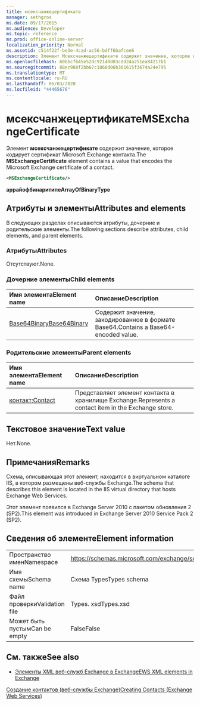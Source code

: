 ```yaml
---
title: мсексчанжецертификате
manager: sethgros
ms.date: 09/17/2015
ms.audience: Developer
ms.topic: reference
ms.prod: office-online-server
localization_priority: Normal
ms.assetid: c514f22f-be3e-4cad-ac56-bdff6bafcee6
description: Элемент Мсексчанжецертификате содержит значение, которое кодирует сертификат Microsoft Exchange контакта.
ms.openlocfilehash: 60bbcfb45e52dc92140d03cdd24a251ea84217b1
ms.sourcegitcommit: 88ec988f2bb67c1866d06b361615f3674a24e795
ms.translationtype: MT
ms.contentlocale: ru-RU
ms.lasthandoff: 06/03/2020
ms.locfileid: "44465676"
---
```

# <a name="msexchangecertificate"></a><span data-ttu-id="a9c3a-103">мсексчанжецертификате</span><span class="sxs-lookup"><span data-stu-id="a9c3a-103">MSExchangeCertificate</span></span>

<span data-ttu-id="a9c3a-104">Элемент **мсексчанжецертификате** содержит значение, которое кодирует сертификат Microsoft Exchange контакта.</span><span class="sxs-lookup"><span data-stu-id="a9c3a-104">The **MSExchangeCertificate** element contains a value that encodes the Microsoft Exchange certificate of a contact.</span></span> 
  
```XML
<MSExchangeCertificate/>
```

 <span data-ttu-id="a9c3a-105">**аррайофбинаритипе**</span><span class="sxs-lookup"><span data-stu-id="a9c3a-105">**ArrayOfBinaryType**</span></span>
## <a name="attributes-and-elements"></a><span data-ttu-id="a9c3a-106">Атрибуты и элементы</span><span class="sxs-lookup"><span data-stu-id="a9c3a-106">Attributes and elements</span></span>

<span data-ttu-id="a9c3a-107">В следующих разделах описываются атрибуты, дочерние и родительские элементы.</span><span class="sxs-lookup"><span data-stu-id="a9c3a-107">The following sections describe attributes, child elements, and parent elements.</span></span>
  
### <a name="attributes"></a><span data-ttu-id="a9c3a-108">Атрибуты</span><span class="sxs-lookup"><span data-stu-id="a9c3a-108">Attributes</span></span>

<span data-ttu-id="a9c3a-109">Отсутствуют.</span><span class="sxs-lookup"><span data-stu-id="a9c3a-109">None.</span></span>
  
### <a name="child-elements"></a><span data-ttu-id="a9c3a-110">Дочерние элементы</span><span class="sxs-lookup"><span data-stu-id="a9c3a-110">Child elements</span></span>

|<span data-ttu-id="a9c3a-111">**Имя элемента**</span><span class="sxs-lookup"><span data-stu-id="a9c3a-111">**Element name**</span></span>|<span data-ttu-id="a9c3a-112">**Описание**</span><span class="sxs-lookup"><span data-stu-id="a9c3a-112">**Description**</span></span>|
|:-----|:-----|
|[<span data-ttu-id="a9c3a-113">Base64Binary</span><span class="sxs-lookup"><span data-stu-id="a9c3a-113">Base64Binary</span></span>](base64binary.md) <br/> |<span data-ttu-id="a9c3a-114">Содержит значение, закодированное в формате Base64.</span><span class="sxs-lookup"><span data-stu-id="a9c3a-114">Contains a Base64-encoded value.</span></span>  <br/> |
   
### <a name="parent-elements"></a><span data-ttu-id="a9c3a-115">Родительские элементы</span><span class="sxs-lookup"><span data-stu-id="a9c3a-115">Parent elements</span></span>

|<span data-ttu-id="a9c3a-116">**Имя элемента**</span><span class="sxs-lookup"><span data-stu-id="a9c3a-116">**Element name**</span></span>|<span data-ttu-id="a9c3a-117">**Описание**</span><span class="sxs-lookup"><span data-stu-id="a9c3a-117">**Description**</span></span>|
|:-----|:-----|
|<span data-ttu-id="a9c3a-118">[контакт](contact.md);</span><span class="sxs-lookup"><span data-stu-id="a9c3a-118">[Contact](contact.md)</span></span> <br/> |<span data-ttu-id="a9c3a-119">Представляет элемент контакта в хранилище Exchange.</span><span class="sxs-lookup"><span data-stu-id="a9c3a-119">Represents a contact item in the Exchange store.</span></span>  <br/> |
   
## <a name="text-value"></a><span data-ttu-id="a9c3a-120">Текстовое значение</span><span class="sxs-lookup"><span data-stu-id="a9c3a-120">Text value</span></span>

<span data-ttu-id="a9c3a-121">Нет.</span><span class="sxs-lookup"><span data-stu-id="a9c3a-121">None.</span></span>
  
## <a name="remarks"></a><span data-ttu-id="a9c3a-122">Примечания</span><span class="sxs-lookup"><span data-stu-id="a9c3a-122">Remarks</span></span>

<span data-ttu-id="a9c3a-123">Схема, описывающая этот элемент, находится в виртуальном каталоге IIS, в котором размещены веб-службы Exchange.</span><span class="sxs-lookup"><span data-stu-id="a9c3a-123">The schema that describes this element is located in the IIS virtual directory that hosts Exchange Web Services.</span></span>
  
<span data-ttu-id="a9c3a-124">Этот элемент появился в Exchange Server 2010 с пакетом обновления 2 (SP2).</span><span class="sxs-lookup"><span data-stu-id="a9c3a-124">This element was introduced in Exchange Server 2010 Service Pack 2 (SP2).</span></span>
  
## <a name="element-information"></a><span data-ttu-id="a9c3a-125">Сведения об элементе</span><span class="sxs-lookup"><span data-stu-id="a9c3a-125">Element information</span></span>

|||
|:-----|:-----|
|<span data-ttu-id="a9c3a-126">Пространство имен</span><span class="sxs-lookup"><span data-stu-id="a9c3a-126">Namespace</span></span>  <br/> |https://schemas.microsoft.com/exchange/services/2006/types  <br/> |
|<span data-ttu-id="a9c3a-127">Имя схемы</span><span class="sxs-lookup"><span data-stu-id="a9c3a-127">Schema name</span></span>  <br/> |<span data-ttu-id="a9c3a-128">Схема Types</span><span class="sxs-lookup"><span data-stu-id="a9c3a-128">Types schema</span></span>  <br/> |
|<span data-ttu-id="a9c3a-129">Файл проверки</span><span class="sxs-lookup"><span data-stu-id="a9c3a-129">Validation file</span></span>  <br/> |<span data-ttu-id="a9c3a-130">Types. xsd</span><span class="sxs-lookup"><span data-stu-id="a9c3a-130">Types.xsd</span></span>  <br/> |
|<span data-ttu-id="a9c3a-131">Может быть пустым</span><span class="sxs-lookup"><span data-stu-id="a9c3a-131">Can be empty</span></span>  <br/> |<span data-ttu-id="a9c3a-132">False</span><span class="sxs-lookup"><span data-stu-id="a9c3a-132">False</span></span>  <br/> |
   
## <a name="see-also"></a><span data-ttu-id="a9c3a-133">См. также</span><span class="sxs-lookup"><span data-stu-id="a9c3a-133">See also</span></span>



- [<span data-ttu-id="a9c3a-134">Элементы XML веб-служб Exchange в Exchange</span><span class="sxs-lookup"><span data-stu-id="a9c3a-134">EWS XML elements in Exchange</span></span>](ews-xml-elements-in-exchange.md)


[<span data-ttu-id="a9c3a-135">Создание контактов (веб-службы Exchange)</span><span class="sxs-lookup"><span data-stu-id="a9c3a-135">Creating Contacts (Exchange Web Services)</span></span>](https://msdn.microsoft.com/library/4845917e-70d1-481c-bbd7-011ec6571789%28Office.15%29.aspx)

